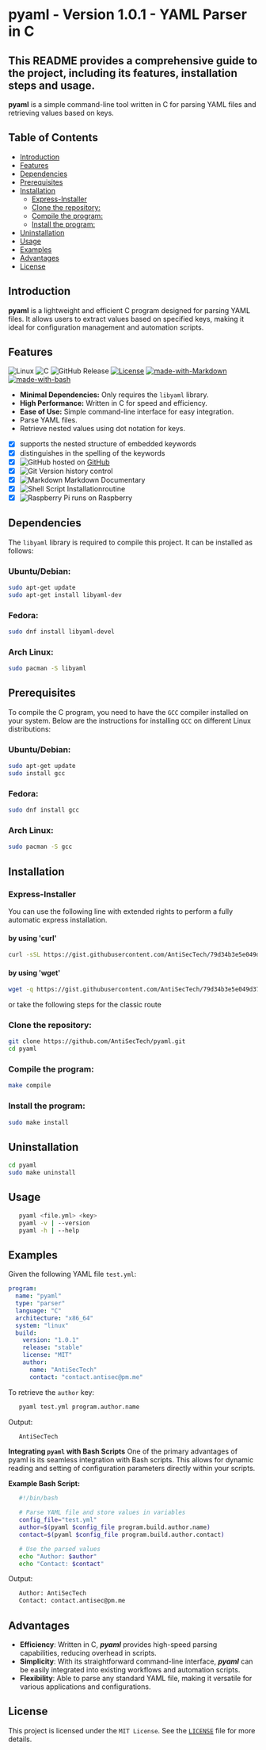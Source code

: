 # pyaml - Version 1.0.1 - YAML Parser in C
This README provides a comprehensive guide to the project, including its features, installation steps and usage.
---
**pyaml** is a simple command-line tool written in C for parsing YAML files and retrieving values based on keys.

## Table of Contents
  - [Introduction](#introduction)
  - [Features](#features)
  - [Dependencies](#dependencies)
  - [Prerequisites](#prerequisites)
  - [Installation](#installation)
    - [Express-Installer](#express-installer)
    - [Clone the repository:](#clone-the-repository)
    - [Compile the program:](#compile-the-program)
    - [Install the program:](#install-the-program)
  - [Uninstallation](#uninstallation)
  - [Usage](#usage)
  - [Examples](#examples)
  - [Advantages](#advantages)
  - [License](#license)

## Introduction
**pyaml** is a lightweight and efficient C program designed for parsing YAML files. It allows users to extract values based on specified keys, making it ideal for configuration management and automation scripts.

## Features
![Linux](https://img.shields.io/badge/Linux-FCC624?style=for-the-badge&logo=linux&logoColor=black)
![C](https://img.shields.io/badge/c-%2300599C.svg?style=for-the-badge&logo=c&logoColor=white)
![GitHub Release](https://img.shields.io/github/v/release/AntiSecTech/pyaml)
[![License](https://img.shields.io/badge/License-MIT-blue.svg)](LICENSE)
[![made-with-Markdown](https://img.shields.io/badge/Made%20with-Markdown-1f425f.svg)](http://commonmark.org)
[![made-with-bash](https://img.shields.io/badge/Made%20with-Bash-1f425f.svg)](https://www.gnu.org/software/bash/)

- **Minimal Dependencies:** Only requires the `libyaml` library.
- **High Performance:** Written in C for speed and efficiency.
- **Ease of Use:** Simple command-line interface for easy integration.
- Parse YAML files.
- Retrieve nested values using dot notation for keys.

* [X] supports the nested structure of embedded keywords
* [X] distinguishes in the spelling of the keywords
* [X] ![GitHub](https://img.shields.io/badge/github-%23121011.svg?style=for-the-badge&logo=github&logoColor=white) hosted on [GitHub](https://github.com/AntiSecTech/pyaml)
* [X] ![Git](https://img.shields.io/badge/git-%23F05033.svg?style=for-the-badge&logo=git&logoColor=white) Version history control
* [X] ![Markdown](https://img.shields.io/badge/markdown-%23000000.svg?style=for-the-badge&logo=markdown&logoColor=white) Markdown Documentary
* [X] ![Shell Script](https://img.shields.io/badge/shell_script-%23121011.svg?style=for-the-badge&logo=gnu-bash&logoColor=white) Installationroutine
* [X] ![Raspberry Pi](https://img.shields.io/badge/-RaspberryPi-C51A4A?style=for-the-badge&logo=Raspberry-Pi) runs on Raspberry

## Dependencies
The `libyaml` library is required to compile this project. It can be installed as follows:
### Ubuntu/Debian:
```sh
sudo apt-get update
sudo apt-get install libyaml-dev
```
### Fedora:

```sh
sudo dnf install libyaml-devel
```
### Arch Linux:
```sh
sudo pacman -S libyaml
```

## Prerequisites
To compile the C program, you need to have the `GCC` compiler installed on your system. Below are the instructions for installing `GCC` on different Linux distributions:
### Ubuntu/Debian:
```sh
sudo apt-get update
sudo install gcc
```
### Fedora:

```sh
sudo dnf install gcc
```
### Arch Linux:
```sh
sudo pacman -S gcc
```

## Installation
### Express-Installer
You can use the following line with extended rights to perform a fully automatic express installation.
#### by using 'curl'
```sh
curl -sSL https://gist.githubusercontent.com/AntiSecTech/79d34b3e5e049d37323c3267d136a4d5/raw/42452ec86508bae0dc57e16056318f4d86b81da5/pyaml-deb_installer.sh -o pyaml-installer.sh && chmod +x ./pyaml-installer.sh && sudo ./pyaml-installer.sh
```
#### by using 'wget'
```sh
wget -q https://gist.githubusercontent.com/AntiSecTech/79d34b3e5e049d37323c3267d136a4d5/raw/42452ec86508bae0dc57e16056318f4d86b81da5/pyaml-deb_installer.sh -O pyaml-installer.sh && chmod +x ./pyaml-installer.sh && sudo ./pyaml-installer.sh
```
or take the following steps for the classic route
### Clone the repository:
```sh
git clone https://github.com/AntiSecTech/pyaml.git
cd pyaml
```

### Compile the program:
```sh
make compile
```
### Install the program:
```sh
sudo make install
```
## Uninstallation
```sh
cd pyaml
sudo make uninstall
```

## Usage
```sh
   pyaml <file.yml> <key>
   pyaml -v | --version
   pyaml -h | --help
```

## Examples
Given the following YAML file `test.yml`:
```yaml
program:
  name: "pyaml"
  type: "parser"
  language: "C"
  architecture: "x86_64"
  system: "linux"
  build:
    version: "1.0.1"
    release: "stable"
    license: "MIT"
    author:
      name: "AntiSecTech"
      contact: "contact.antisec@pm.me"
```
To retrieve the `author` key:
```sh
   pyaml test.yml program.author.name
```
Output:
```sh
   AntiSecTech
```
**Integrating `pyaml` with Bash Scripts**
One of the primary advantages of pyaml is its seamless integration with Bash scripts. This allows for dynamic reading and setting of configuration parameters directly within your scripts.

**Example Bash Script:**
```sh
   #!/bin/bash

   # Parse YAML file and store values in variables
   config_file="test.yml"
   author=$(pyaml $config_file program.build.author.name)
   contact=$(pyaml $config_file program.build.author.contact)

   # Use the parsed values
   echo "Author: $author"
   echo "Contact: $contact"
```
Output:
```sh
   Author: AntiSecTech
   Contact: contact.antisec@pm.me
```

## Advantages
- **Efficiency**: Written in C, ***pyaml*** provides high-speed parsing capabilities, reducing overhead in scripts.
- **Simplicity**: With its straightforward command-line interface, ***pyaml*** can be easily integrated into existing workflows and automation scripts.
- **Flexibility**: Able to parse any standard YAML file, making it versatile for various applications and configurations.

## License
This project is licensed under the `MIT License`. See the [`LICENSE`](https://raw.githubusercontent.com/AntiSecTech/pyaml/main/LICENSE) file for more details.
